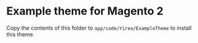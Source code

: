 # Example theme for Magento 2
Copy the contents of this folder to `app/code/Yireo/ExampleTheme` to
install this theme.
